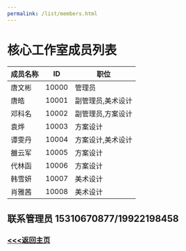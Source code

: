 ```yaml
---
permalink: /list/members.html
---
```



# 核心工作室成员列表


| 成员名称 | ID | 职位 |
|-|-|-|
| 唐文彬 | 10000 | 管理员 |
| 唐皓 | 10001 | 副管理员,美术设计 |
| 邓科名 | 10002 | 副管理员,方案设计 |
| 袁烨 | 10003 | 方案设计 |
| 谭雯丹 | 10004 | 方案设计,美术设计 |
| 雒云军 | 10005 | 方案设计 |
| 代林函 | 10006 | 方案设计 |
| 韩雪妍 | 10007 | 美术设计 |
| 肖雅茜 | 10008 | 美术设计 |


## 联系管理员 15310670877/19922198458


### [<<<返回主页](https://corestudi0.github.io/)
